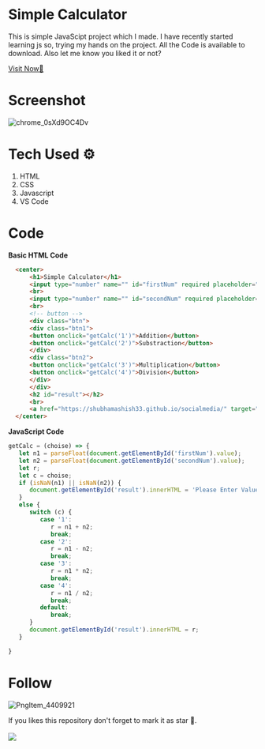 # Simple Calculator
This is simple JavaScipt project which I made. I have recently started learning js so, trying my hands on the project. All the Code is available to download. Also let me know you liked it or not? 

[Visit Now🚀](https://shubhamashish33.github.io/calculator/)

# Screenshot
![chrome_0sXd9OC4Dv](https://user-images.githubusercontent.com/78084828/141943058-8a78d32f-7bcc-48f3-9423-1ce1ffca29b2.png)


# Tech Used ⚙️
1. HTML
2. CSS
3. Javascript 
4. VS Code

# Code
**Basic HTML Code**
``` html
  <center>
	  <h1>Simple Calculator</h1>
	  <input type="number" name="" id="firstNum" required placeholder="Enter First Number" >
	  <br>
	  <input type="number" name="" id="secondNum" required placeholder="Enter Second Number">
	  <br>
	  <!-- button -->
	  <div class="btn">
	  <div class="btn1">
	  <button onclick="getCalc('1')">Addition</button>
	  <button onclick="getCalc('2')">Substraction</button>
	  </div>
	  <div class="btn2">
	  <button onclick="getCalc('3')">Multiplication</button>
	  <button onclick="getCalc('4')">Division</button>
	  </div>
	  </div>
	  <h2 id="result"></h2>
	  <br>
	  <a href="https://shubhamashish33.github.io/socialmedia/" target="_blank" class="Follow">Follow Me ✌</a>
  </center>
```
**JavaScript Code**
``` js
getCalc = (choise) => {
   let n1 = parseFloat(document.getElementById('firstNum').value);
   let n2 = parseFloat(document.getElementById('secondNum').value);
   let r;
   let c = choise;
   if (isNaN(n1) || isNaN(n2)) {
      document.getElementById('result').innerHTML = 'Please Enter Value';
   }
   else {
      switch (c) {
         case '1':
            r = n1 + n2;
            break;
         case '2':
            r = n1 - n2;
            break;
         case '3':
            r = n1 * n2;
            break;
         case '4':
            r = n1 / n2;
            break;
         default:
            break;
      }
      document.getElementById('result').innerHTML = r;
   }

}
```

# Follow
![PngItem_4409921](https://user-images.githubusercontent.com/78084828/134414120-1e999523-0559-4430-a677-05e0f3f1392c.png)

If you likes this repository don't forget to mark it as star 🌟. \
<br>
[![](https://img.shields.io/twitter/follow/imaashish_?style=social)](https://twitter.com/imaashish_)

